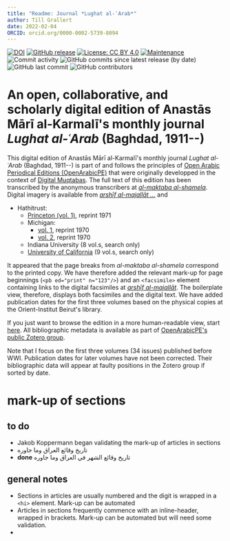 ```yaml
---
title: "Readme: Journal *Lughat al-ʿArab*"
author: Till Grallert
date: 2022-02-04
ORCID: orcid.org/0000-0002-5739-8094
---
```


[![DOI](https://zenodo.org/badge/171823864.svg)](https://zenodo.org/badge/latestdoi/171823864)
[![GitHub release](https://img.shields.io/github/release/openarabicpe/journal_lughat-al-arab.svg)](https://github.com/openarabicpe/journal_lughat-al-arab/releases)
[![License: CC BY 4.0](https://img.shields.io/badge/license-CC_BY_4.0-lightgrey.svg)](https://creativecommons.org/licenses/by/4.0/)
[![Maintenance](https://img.shields.io/badge/maintained%3F-yes-green.svg)](https://github.com/openarabicpe/journal_lughat-al-arab/graphs/commit-activity)
![Commit activity](https://img.shields.io/github/commit-activity/m/openarabicpe/journal_lughat-al-arab)
![GitHub commits since latest release (by date)](https://img.shields.io/github/commits-since/openarabicpe/journal_lughat-al-arab/latest)
![GitHub last commit](https://img.shields.io/github/last-commit/openarabicpe/journal_lughat-al-arab)
![GitHub contributors](https://img.shields.io/github/contributors/openarabicpe/journal_lughat-al-arab)

# An open, collaborative, and scholarly digital edition of Anastās Mārī al-Karmalī's monthly journal *Lughat al-ʿArab* (Baghdad, 1911--)



This digital edition of Anastās Mārī al-Karmalī's monthly journal *Lughat al-ʿArab* (Baghdad, 1911--) is part of and follows the principles of [Open Arabic Periodical Editions (OpenArabicPE)](https://openarabicpe.github.io) that were originally developped in the context of [Digital Muqtabas](https://github.com/openarabicpe/journal_al-muqtabas). The full text of this edition has been transcribed by the anonymous transcribers at [*al-maktaba al-shamela*](http://shamela.ws/index.php/book/36540). Digital imagery is available from [*arshīf al-majallāt ...*](http://archive.alsharekh.org/newmagazineYears/14) and

- Hathitrust:
    - [Princeton (vol. 1)](https://hdl.handle.net/2027/njp.32101011506357), reprint 1971
    - Michigan:
        + [vol. 1](https://hdl.handle.net/2027/mdp.39015009032320), reprint 1970
        + [vol. 2](https://hdl.handle.net/2027/mdp.39015020088392), reprint 1970
    - Indiana University (8 vol.s, search only)
    - [University of California](https://catalog.hathitrust.org/Record/010305806) (9 vol.s, search only)

It appeared that the page breaks from *al-maktaba al-shamela* correspond to the printed copy. We have therefore added the relevant mark-up for page beginnings (`<pb ed="print" n="123"/>`) and an `<facsimile>` element containing links to the digital facsimiles at [*arshīf al-majallāt*](http://archive.alsharekh.org/). The boilerplate view, therefore, displays both facsimiles and the digital text. We have added publication dates for the first three volumes based on the physical copies at the Orient-Institut Beirut's library.

If you just want to browse the edition in a more human-readable view, start [here](https://openarabicpe.github.io/journal_lughat-al-arab/tei/oclc_472450345-i_1.TEIP5.xml). All bibliographic metadata is available as part of [OpenArabicPE's public Zotero group](https://www.zotero.org/groups/904125/openarabicpe/items/).

Note that I focus on the first three volumes (34 issues) published before WWI. Publication dates for later volumes have not been corrected. Their bibliographic data will appear at faulty positions in the Zotero group if sorted by date.

# mark-up of sections
## to do

- Jakob Koppermann began validating the mark-up of articles in sections
- تاريخ وقائع العراق وما جاوره
- **done** تاريخ وقائع الشهر في العراق وما جاوره

## general notes

- Sections in articles are usually numbered and the digit is wrapped in a `<hi>` element. Mark-up can be automated
- Articles in sections frequently commence with an inline-header, wrapped in brackets. Mark-up can be automated but will need some validation.
-